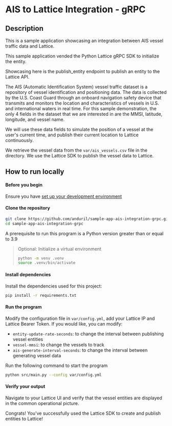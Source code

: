 # AIS to Lattice Integration - gRPC

## Description
This is a sample application showcasing an integration between AIS vessel traffic data and Lattice.

This sample application vended the Python Lattice gRPC SDK to initialize the entity.

Showcasing here is the publish_entity endpoint to publish an entity to the Lattice API.

The AIS (Automatic Identification System) vessel traffic dataset is a repository of vessel identification and positioning data. The data is collected by the U.S. Coast Guard through an onboard navigation safety device that transmits and monitors the location and characteristics of vessels in U.S. and international waters in real time. For this sample demonstration, the only 4 fields in the dataset that we are interested in are the MMSI, latitude, longitude, and vessel name.

We will use these data fields to simulate the position of a vessel at the user's current time, and publish their current location to Lattice continuously.

We retrieve the vessel data from the `var/ais_vessels.csv` file in the directory. We use the Lattice SDK to publish the vessel data to Lattice.

## How to run locally

#### Before you begin
Ensure you have [set up your development environment](https://docs.anduril.com/get-started)

#### Clone the repository

```bash
git clone https://github.com/anduril/sample-app-ais-integration-grpc.git sample-app-ais-integration-grpc
cd sample-app-ais-integration-grpc
```

A prerequisite to run this program is a Python version greater than or equal to 3.9

> Optional: Initialize a virtual environment
> ```bash
> python -m venv .venv
> source .venv/bin/activate
> ```

#### Install dependencies

Install the dependencies used for this project:
```bash
pip install -r requirements.txt
```

#### Run the program

Modify the configuration file in `var/config.yml`, add your Lattice IP and Lattice Bearer Token. If you would like, you can modify:
- `entity-update-rate-seconds`: to change the interval between publishing vessel entities
- `vessel-mmsi`: to change the vessels to track
- `ais-generate-interval-seconds`: to change the interval between generating vessel data

Run the following command to start the program
```bash
python src/main.py --config var/config.yml
```

#### Verify your output
Navigate to your Lattice UI and verify that the vessel entities are displayed in the common operational picture.

Congrats! You've successfully used the Lattice SDK to create and publish entities to Lattice!
